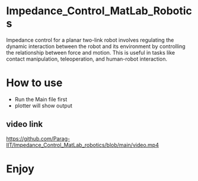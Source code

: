 # Impedance_Control_MatLab_Robotics
 Impedance control for a planar two-link robot involves regulating the dynamic interaction between the robot and its environment by controlling the relationship between force and motion. This is useful in tasks like contact manipulation, teleoperation, and human-robot interaction.

 # How to use 
 * Run the Main file first
 * plotter will show output
 
## video link
https://github.com/Parag-IIT/Impedance_Control_MatLab_robotics/blob/main/video.mp4
 # Enjoy
 
